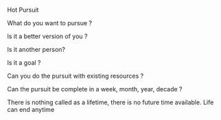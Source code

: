 Hot Pursuit 

What do you want to pursue ?

Is it a better version of you ?

Is it another person?

Is it a goal ?

Can you do the pursuit with existing resources ? 

Can the pursuit be complete in a week, month, year, decade ? 

There is nothing called as a lifetime, there is no future time available. 
Life can end anytime 